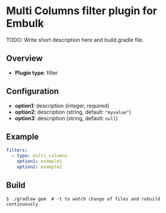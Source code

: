# Multi Columns filter plugin for Embulk

TODO: Write short description here and build.gradle file.

## Overview

* **Plugin type**: filter

## Configuration

- **option1**: description (integer, required)
- **option2**: description (string, default: `"myvalue"`)
- **option3**: description (string, default: `null`)

## Example

```yaml
filters:
  - type: multi_columns
    option1: example1
    option2: example2
```


## Build

```
$ ./gradlew gem  # -t to watch change of files and rebuild continuously
```
